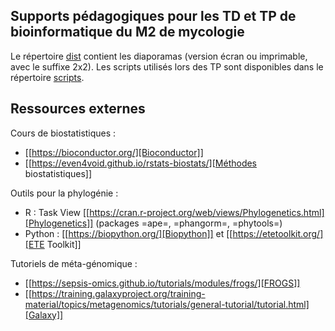 ## Supports pédagogiques pour les TD et TP de bioinformatique du M2 de mycologie

Le répertoire [dist][] contient les diaporamas (version écran ou imprimable, avec le suffixe 2x2). Les scripts utilisés lors des TP sont disponibles dans le répertoire [scripts][].

## Ressources externes

Cours de biostatistiques :

- [[https://bioconductor.org/][Bioconductor]]
- [[https://even4void.github.io/rstats-biostats/][Méthodes biostatistiques]]

Outils pour la phylogénie :

- R : Task View [[https://cran.r-project.org/web/views/Phylogenetics.html][Phylogenetics]] (packages =ape=, =phangorm=, =phytools=)
- Python : [[https://biopython.org/][Biopython]] et [[https://etetoolkit.org/][ETE Toolkit]]

Tutoriels de méta-génomique :

- [[https://sepsis-omics.github.io/tutorials/modules/frogs/][FROGS]]
- [[https://training.galaxyproject.org/training-material/topics/metagenomics/tutorials/general-tutorial/tutorial.html][Galaxy]]

[dist]: https://github.com/podo-gec/cours/tree/master/bioinfo/dist
[scripts]: https://github.com/podo-gec/cours/tree/master/bioinfo/scripts
